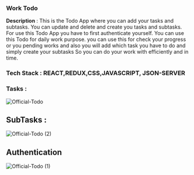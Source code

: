 ### Work Todo

<b>Description</b> : This is the Todo App where you can add your tasks and subtasks. You can update and delete and create you tasks and subtasks. For use this Todo App you have to first authenticate yourself. You can use this Todo for daily work purpose. you can use this for check your progress or you pending works and also you will add which task you have to do and simply create your subtasks So you can do your work with efficiently and in time.

### Tech Stack : REACT,REDUX,CSS,JAVASCRIPT, JSON-SERVER


### Tasks : 

![Official-Todo](https://user-images.githubusercontent.com/101567054/192982707-abd3e065-f21e-4afd-8aa8-6498328b7eca.png)





## SubTasks : 


![Official-Todo (2)](https://user-images.githubusercontent.com/101567054/192982742-cbf09081-f75d-4a00-bb11-f0d0b0ee68fe.png)

## Authentication

![Official-Todo (1)](https://user-images.githubusercontent.com/101567054/192982807-3b2bc23c-bf07-4b8e-911b-4710d1633483.png)

